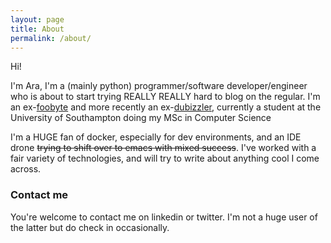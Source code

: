 ```yaml
---
layout: page
title: About
permalink: /about/
---
```


Hi!

I'm Ara, I'm a (mainly python) programmer/software developer/engineer who is about to start trying REALLY REALLY hard to blog on the regular. I'm an ex-[foobyte](http://foo.mobi) and more recently an ex-[dubizzler](https://www.dubizzle.com), currently a student at the University of Southampton doing my MSc in Computer Science

I'm a HUGE fan of docker, especially for dev environments, and an IDE drone ~~trying to shift over to emacs with mixed success~~. I've worked with a fair variety of technologies, and will try to write about anything cool I come across.

### Contact me
You're welcome to contact me on linkedin or twitter. I'm not a huge user of the latter but do check in occasionally.

